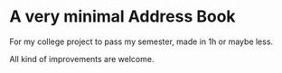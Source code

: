 # A very minimal Address Book

For my college project to pass my semester, made in 1h or maybe less.

All kind of improvements are welcome.
